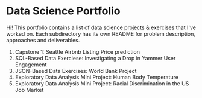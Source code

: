 # Data Science Portfolio

Hi! This portfolio contains a list of data science projects & exercises that I've worked on.
Each subdirectory has its own README for problem description, approaches and deliverables.

1. Capstone 1: Seattle Airbnb Listing Price prediction
2. SQL-Based Data Exerciese: Investigating a Drop in Yammer User Engagement
3. JSON-Based Data Exercises: World Bank Project
4. Exploratory Data Analysis Mini Project: Human Body Temperature
5. Exploratory Data Analysis Mini Project: Racial Discrimination in the US Job Market
